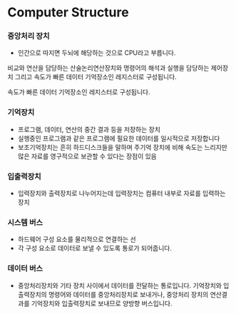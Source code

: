 # Computer Structure



### 중앙처리 장치

- 인간으로 따지면 두뇌에 해당하는 것으로 CPU라고 부릅니다.

비교와 연산을 담당하는 산술논리연산장치와 명령어의 해석과 실행을 담당하는 제어장치 그리고 속도가 빠른 데이터 기억장소인 레지스터로 구성됩니다. 

속도가 빠른 데이터 기억장소인 레지스터로 구성됩니다.



### 기억장치

- 프로그램, 데이터, 연산의 중간 결과 등을 저장하는 장치
- 실행중인 프로그램과 같은 프로그램에 필요한 데이터를 일시적으로 저장합니다
- 보조기억장치는 흔히 하드디스크들을 말하며 주기억 장치에 비해 속도는 느리지만 많은 자료를 영구적으로 보관할 수 있다는 장점이 있음



### 입출력장치 

- 입력장치와 출력장치로 나누어지는데 입력장치는 컴퓨터 내부로 자료를 입력하는 장치



### 시스템 버스

- 하드웨어 구성 요소를 물리적으로 연결하는 선
- 각 구성 요소로 데이터로 보낼 수 있도록 통로가 되어줍니다.



### 데이터 버스

- 중앙처리장치와 기타 장치 사이에서 데이터를 전달하는 통로입니다. 기억장치와 입출력장치의 명령어와 데이터를 중앙처리장치로 보내거나, 중앙처리 장치의 연산결과를 기억장치와 입출력장치로 보내므로 양방향 버스입니다.

